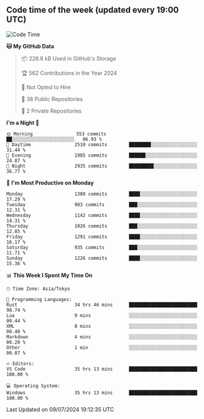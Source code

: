 ## Code time of the week (updated every 19:00 UTC)

<!--START_SECTION:waka-->
![Code Time](http://img.shields.io/badge/Code%20Time-3%2C409%20hrs%2059%20mins-blue)

**🐱 My GitHub Data** 

> 📦 226.8 kB Used in GitHub's Storage 
 > 
> 🏆 562 Contributions in the Year 2024
 > 
> 🚫 Not Opted to Hire
 > 
> 📜 38 Public Repositories 
 > 
> 🔑 2 Private Repositories 
 > 
**I'm a Night 🦉** 

```text
🌞 Morning                553 commits         ██░░░░░░░░░░░░░░░░░░░░░░░   06.93 % 
🌆 Daytime                2510 commits        ████████░░░░░░░░░░░░░░░░░   31.44 % 
🌃 Evening                1985 commits        ██████░░░░░░░░░░░░░░░░░░░   24.87 % 
🌙 Night                  2935 commits        █████████░░░░░░░░░░░░░░░░   36.77 % 
```
📅 **I'm Most Productive on Monday** 

```text
Monday                   1380 commits        ████░░░░░░░░░░░░░░░░░░░░░   17.29 % 
Tuesday                  983 commits         ███░░░░░░░░░░░░░░░░░░░░░░   12.31 % 
Wednesday                1142 commits        ████░░░░░░░░░░░░░░░░░░░░░   14.31 % 
Thursday                 1026 commits        ███░░░░░░░░░░░░░░░░░░░░░░   12.85 % 
Friday                   1291 commits        ████░░░░░░░░░░░░░░░░░░░░░   16.17 % 
Saturday                 935 commits         ███░░░░░░░░░░░░░░░░░░░░░░   11.71 % 
Sunday                   1226 commits        ████░░░░░░░░░░░░░░░░░░░░░   15.36 % 
```


📊 **This Week I Spent My Time On** 

```text
🕑︎ Time Zone: Asia/Tokyo

💬 Programming Languages: 
Rust                     34 hrs 46 mins      █████████████████████████   98.74 % 
Lua                      9 mins              ░░░░░░░░░░░░░░░░░░░░░░░░░   00.44 % 
XML                      8 mins              ░░░░░░░░░░░░░░░░░░░░░░░░░   00.40 % 
Markdown                 4 mins              ░░░░░░░░░░░░░░░░░░░░░░░░░   00.20 % 
Other                    1 min               ░░░░░░░░░░░░░░░░░░░░░░░░░   00.07 % 

🔥 Editors: 
VS Code                  35 hrs 13 mins      █████████████████████████   100.00 % 

💻 Operating System: 
Windows                  35 hrs 13 mins      █████████████████████████   100.00 % 
```


 Last Updated on 09/07/2024 19:12:35 UTC
<!--END_SECTION:waka-->
